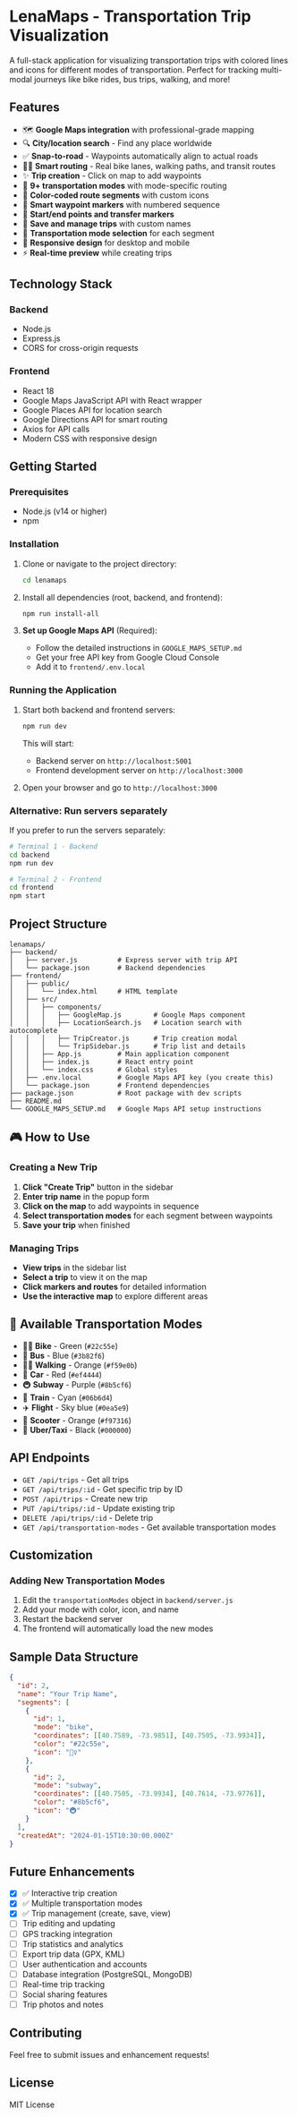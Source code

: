 # LenaMaps - Transportation Trip Visualization

A full-stack application for visualizing transportation trips with colored lines and icons for different modes of transportation. Perfect for tracking multi-modal journeys like bike rides, bus trips, walking, and more!

## Features

- 🗺️ **Google Maps integration** with professional-grade mapping
- 🔍 **City/location search** - Find any place worldwide
- ✅ **Snap-to-road** - Waypoints automatically align to actual roads
- 🚴‍♀️ **Smart routing** - Real bike lanes, walking paths, and transit routes
- ✨ **Trip creation** - Click on map to add waypoints
- 🚌 **9+ transportation modes** with mode-specific routing
- 🎨 **Color-coded route segments** with custom icons
- 📍 **Smart waypoint markers** with numbered sequence
- 🔄 **Start/end points and transfer markers**
- 💾 **Save and manage trips** with custom names
- 🎯 **Transportation mode selection** for each segment
- 📱 **Responsive design** for desktop and mobile
- ⚡ **Real-time preview** while creating trips

## Technology Stack

### Backend
- Node.js
- Express.js
- CORS for cross-origin requests

### Frontend
- React 18
- Google Maps JavaScript API with React wrapper
- Google Places API for location search
- Google Directions API for smart routing
- Axios for API calls
- Modern CSS with responsive design

## Getting Started

### Prerequisites
- Node.js (v14 or higher)
- npm

### Installation

1. Clone or navigate to the project directory:
   ```bash
   cd lenamaps
   ```

2. Install all dependencies (root, backend, and frontend):
   ```bash
   npm run install-all
   ```

3. **Set up Google Maps API** (Required):
   - Follow the detailed instructions in `GOOGLE_MAPS_SETUP.md`
   - Get your free API key from Google Cloud Console
   - Add it to `frontend/.env.local`

### Running the Application

1. Start both backend and frontend servers:
   ```bash
   npm run dev
   ```

   This will start:
   - Backend server on `http://localhost:5001`
   - Frontend development server on `http://localhost:3000`

2. Open your browser and go to `http://localhost:3000`

### Alternative: Run servers separately

If you prefer to run the servers separately:

```bash
# Terminal 1 - Backend
cd backend
npm run dev

# Terminal 2 - Frontend
cd frontend
npm start
```

## Project Structure

```
lenamaps/
├── backend/
│   ├── server.js          # Express server with trip API
│   └── package.json       # Backend dependencies
├── frontend/
│   ├── public/
│   │   └── index.html     # HTML template
│   ├── src/
│   │   ├── components/
│   │   │   ├── GoogleMap.js        # Google Maps component
│   │   │   ├── LocationSearch.js   # Location search with autocomplete
│   │   │   ├── TripCreator.js      # Trip creation modal
│   │   │   └── TripSidebar.js      # Trip list and details
│   │   ├── App.js         # Main application component
│   │   ├── index.js       # React entry point
│   │   └── index.css      # Global styles
│   ├── .env.local         # Google Maps API key (you create this)
│   └── package.json       # Frontend dependencies
├── package.json           # Root package with dev scripts
├── README.md
└── GOOGLE_MAPS_SETUP.md   # Google Maps API setup instructions
```

## 🎮 How to Use

### Creating a New Trip

1. **Click "Create Trip"** button in the sidebar
2. **Enter trip name** in the popup form
3. **Click on the map** to add waypoints in sequence
4. **Select transportation modes** for each segment between waypoints
5. **Save your trip** when finished

### Managing Trips

- **View trips** in the sidebar list
- **Select a trip** to view it on the map
- **Click markers and routes** for detailed information
- **Use the interactive map** to explore different areas

## 🚀 Available Transportation Modes

- 🚴‍♀️ **Bike** - Green (`#22c55e`)
- 🚌 **Bus** - Blue (`#3b82f6`) 
- 🚶‍♀️ **Walking** - Orange (`#f59e0b`)
- 🚗 **Car** - Red (`#ef4444`)
- 🚇 **Subway** - Purple (`#8b5cf6`)
- 🚆 **Train** - Cyan (`#06b6d4`)
- ✈️ **Flight** - Sky blue (`#0ea5e9`)
- 🛴 **Scooter** - Orange (`#f97316`)
- 🚕 **Uber/Taxi** - Black (`#000000`)

## API Endpoints

- `GET /api/trips` - Get all trips
- `GET /api/trips/:id` - Get specific trip by ID
- `POST /api/trips` - Create new trip
- `PUT /api/trips/:id` - Update existing trip
- `DELETE /api/trips/:id` - Delete trip
- `GET /api/transportation-modes` - Get available transportation modes

## Customization

### Adding New Transportation Modes

1. Edit the `transportationModes` object in `backend/server.js`
2. Add your mode with color, icon, and name
3. Restart the backend server
4. The frontend will automatically load the new modes

## Sample Data Structure

```json
{
  "id": 2,
  "name": "Your Trip Name",
  "segments": [
    {
      "id": 1,
      "mode": "bike",
      "coordinates": [[40.7589, -73.9851], [40.7505, -73.9934]],
      "color": "#22c55e",
      "icon": "🚴‍♀️"
    },
    {
      "id": 2,
      "mode": "subway",
      "coordinates": [[40.7505, -73.9934], [40.7614, -73.9776]],
      "color": "#8b5cf6", 
      "icon": "🚇"
    }
  ],
  "createdAt": "2024-01-15T10:30:00.000Z"
}
```

## Future Enhancements

- [x] ✅ Interactive trip creation
- [x] ✅ Multiple transportation modes
- [x] ✅ Trip management (create, save, view)
- [ ] Trip editing and updating
- [ ] GPS tracking integration
- [ ] Trip statistics and analytics
- [ ] Export trip data (GPX, KML)
- [ ] User authentication and accounts
- [ ] Database integration (PostgreSQL, MongoDB)
- [ ] Real-time trip tracking
- [ ] Social sharing features
- [ ] Trip photos and notes

## Contributing

Feel free to submit issues and enhancement requests!

## License

MIT License 